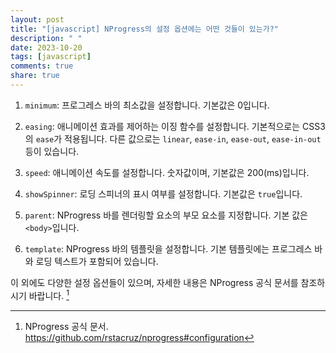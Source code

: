 ```yaml
---
layout: post
title: "[javascript] NProgress의 설정 옵션에는 어떤 것들이 있는가?"
description: " "
date: 2023-10-20
tags: [javascript]
comments: true
share: true
---
```


1. `minimum`: 프로그레스 바의 최소값을 설정합니다. 기본값은 0입니다.

2. `easing`: 애니메이션 효과를 제어하는 이징 함수를 설정합니다. 기본적으로는 CSS3의 `ease`가 적용됩니다. 다른 값으로는 `linear`, `ease-in`, `ease-out`, `ease-in-out` 등이 있습니다.

3. `speed`: 애니메이션 속도를 설정합니다. 숫자값이며, 기본값은 200(ms)입니다.

4. `showSpinner`: 로딩 스피너의 표시 여부를 설정합니다. 기본값은 `true`입니다.

5. `parent`: NProgress 바를 렌더링할 요소의 부모 요소를 지정합니다. 기본 값은 `<body>`입니다.

6. `template`: NProgress 바의 템플릿을 설정합니다. 기본 템플릿에는 프로그레스 바와 로딩 텍스트가 포함되어 있습니다.

이 외에도 다양한 설정 옵션들이 있으며, 자세한 내용은 NProgress 공식 문서를 참조하시기 바랍니다. [^1^]

[^1^]: NProgress 공식 문서. https://github.com/rstacruz/nprogress#configuration